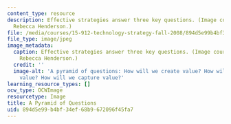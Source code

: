 ```yaml
---
content_type: resource
description: Effective strategies answer three key questions. (Image courtesy of Prof.
  Rebecca Henderson.)
file: /media/courses/15-912-technology-strategy-fall-2008/894d5e99b4bf34ef68b9672096f45fa7_15-912f08-th.jpg
file_type: image/jpeg
image_metadata:
  caption: Effective strategies answer three key questions. (Image courtesy of Prof.
    Rebecca Henderson.)
  credit: ''
  image-alt: 'A pyramid of questions: How will we create value? How will we deliver
    value? How will we capture value?'
learning_resource_types: []
ocw_type: OCWImage
resourcetype: Image
title: A Pyramid of Questions
uid: 894d5e99-b4bf-34ef-68b9-672096f45fa7
---
```

